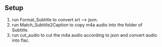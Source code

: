 ## Setup
1. run Format_Subtitle to convert srt --> json.
2. run Match_Subtitle2Caption to copy m4a audio into the folder of Subtitle.
3. run cut_audio to cut the m4a audio according to json and convert audio into flac.
